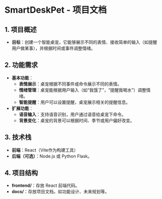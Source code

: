 # SmartDeskPet - 项目文档

## 1. 项目概述
- **目标**：创建一个智能桌宠，它能够展示不同的表情、接收简单的输入（如提醒用户做某事），并根据时间或事件调整情绪。

## 2. 功能需求
- **基本功能**：
  - **表情展示**：桌宠根据不同事件或命令展示不同的表情。
  - **情绪管理**：桌宠能根据用户输入（如“我饿了”，“提醒我喝水”）调整情绪。
  - **智能提醒**：用户可以设置提醒，桌宠展示相关的提醒信息。
- **扩展功能**：
  - **语音输入**：支持语音识别，用户通过语音给桌宠下命令。
  - **背景变化**：桌宠的背景可以根据时间、季节或用户偏好改变。

## 3. 技术栈
- **前端**：React（Vite作为构建工具）
- **后端（可选）**：Node.js 或 Python Flask。

## 4. 项目结构
- **frontend/**：存放 React 前端代码。
- **docs/**：存放项目文档，如功能设计、未来规划等。
